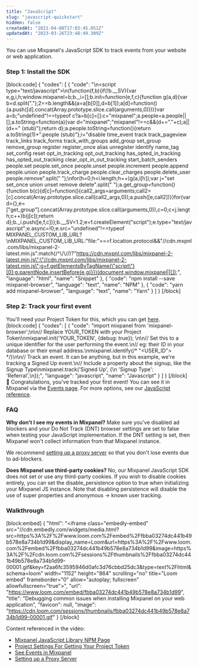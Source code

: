 ```yaml
---
title: "JavaScript"
slug: "javascript-quickstart"
hidden: false
createdAt: "2021-04-08T17:03:45.051Z"
updatedAt: "2023-03-26T23:48:49.309Z"
---
```

You can use Mixpanel's JavaScript SDK to track events from your website or web application.


### Step 1: Install the SDK
[block:code]
{
  "codes": [
    {
      "code": "<!-- Paste this right before your closing </head> tag -->\n<script type=\"text/javascript\">\n(function(f,b){if(!b.__SV){var e,g,i,h;window.mixpanel=b;b._i=[];b.init=function(e,f,c){function g(a,d){var b=d.split(\".\");2==b.length&&(a=a[b[0]],d=b[1]);a[d]=function(){a.push([d].concat(Array.prototype.slice.call(arguments,0)))}}var a=b;\"undefined\"!==typeof c?a=b[c]=[]:c=\"mixpanel\";a.people=a.people||[];a.toString=function(a){var d=\"mixpanel\";\"mixpanel\"!==c&&(d+=\".\"+c);a||(d+=\" (stub)\");return d};a.people.toString=function(){return a.toString(1)+\".people (stub)\"};i=\"disable time_event track track_pageview track_links track_forms track_with_groups add_group set_group remove_group register register_once alias unregister identify name_tag set_config reset opt_in_tracking opt_out_tracking has_opted_in_tracking has_opted_out_tracking clear_opt_in_out_tracking start_batch_senders people.set people.set_once people.unset people.increment people.append people.union people.track_charge people.clear_charges people.delete_user people.remove\".split(\" \");\nfor(h=0;h<i.length;h++)g(a,i[h]);var j=\"set set_once union unset remove delete\".split(\" \");a.get_group=function(){function b(c){d[c]=function(){call2_args=arguments;call2=[c].concat(Array.prototype.slice.call(call2_args,0));a.push([e,call2])}}for(var d={},e=[\"get_group\"].concat(Array.prototype.slice.call(arguments,0)),c=0;c<j.length;c++)b(j[c]);return d};b._i.push([e,f,c])};b.__SV=1.2;e=f.createElement(\"script\");e.type=\"text/javascript\";e.async=!0;e.src=\"undefined\"!==typeof MIXPANEL_CUSTOM_LIB_URL?\nMIXPANEL_CUSTOM_LIB_URL:\"file:\"===f.location.protocol&&\"//cdn.mxpnl.com/libs/mixpanel-2-latest.min.js\".match(/^\\/\\//)?\"https://cdn.mxpnl.com/libs/mixpanel-2-latest.min.js\":\"//cdn.mxpnl.com/libs/mixpanel-2-latest.min.js\";g=f.getElementsByTagName(\"script\")[0];g.parentNode.insertBefore(e,g)}})(document,window.mixpanel||[]);",
      "language": "html",
      "name": "Snippet"
    },
    {
      "code": "npm install --save mixpanel-browser",
      "language": "text",
      "name": "NPM"
    },
    {
      "code": "yarn add mixpanel-browser",
      "language": "text",
      "name": "Yarn"
    }
  ]
}
[/block]
### Step 2: Track your first event

You'll need your Project Token for this, which you can get [here](https://mixpanel.com/settings/project).
[block:code]
{
  "codes": [
    {
      "code": "import mixpanel from 'mixpanel-browser';\n\n// Replace YOUR_TOKEN with your Project Token\nmixpanel.init('YOUR_TOKEN', {debug: true}); \n\n// Set this to a unique identifier for the user performing the event.\n// eg: their ID in your database or their email address.\nmixpanel.identify(/* \"<USER_ID\"> */)\n\n// Track an event. It can be anything, but in this example, we're tracking a Signed Up event.\n// Include a property about the signup, like the Signup Type\nmixpanel.track('Signed Up', {\n  'Signup Type': 'Referral',\n});",
      "language": "javascript",
      "name": "Javascript"
    }
  ]
}
[/block]
🎉 Congratulations, you've tracked your first event! You can see it in Mixpanel via the [Events page](mixpanel.com/report/events). For more options, see our [JavaScript reference](doc:javascript).





### FAQ
**Why don't I see my events in Mixpanel?**
Make sure you've disabled ad blockers and your Do Not Track (DNT) browser settings are set to false when testing your JavaScript implementation. If the DNT setting is set, then Mixpanel won't collect information from that Mixpanel instance.

We recommend [setting up a proxy server](doc:collection-via-a-proxy#how-to-set-up-a-proxy) so that you don't lose events due to ad-blockers.
        
**Does Mixpanel use third-party cookies?**
No, our Mixpanel JavaScript SDK does not set or use any third-party cookies. If you wish to disable cookies entirely, you can set the disable_persistence option to true when initializing your Mixpanel JS instance. Note that disabling persistence will disable the use of super properties and anonymous -> known user tracking.



### Walkthrough

[block:embed]
{
  "html": "<iframe class=\"embedly-embed\" src=\"//cdn.embedly.com/widgets/media.html?src=https%3A%2F%2Fwww.loom.com%2Fembed%2Ffbba03274dc441b49b578e8a734b1d99&display_name=Loom&url=https%3A%2F%2Fwww.loom.com%2Fembed%2Ffbba03274dc441b49b578e8a734b1d99&image=https%3A%2F%2Fcdn.loom.com%2Fsessions%2Fthumbnails%2Ffbba03274dc441b49b578e8a734b1d99-00001.gif&key=f2aa6fc3595946d0afc3d76cbbd25dc3&type=text%2Fhtml&schema=loom\" width=\"1152\" height=\"864\" scrolling=\"no\" title=\"Loom embed\" frameborder=\"0\" allow=\"autoplay; fullscreen\" allowfullscreen=\"true\"></iframe>",
  "url": "https://www.loom.com/embed/fbba03274dc441b49b578e8a734b1d99",
  "title": "Debugging common issues when installing Mixpanel on your web application",
  "favicon": null,
  "image": "https://cdn.loom.com/sessions/thumbnails/fbba03274dc441b49b578e8a734b1d99-00001.gif"
}
[/block]

Content referenced in the video:
- [Mixpanel JavaScript Library NPM Page](https://www.npmjs.com/package/mixpanel-browser)
- [Project Settings For Getting Your Project Token](https://mixpanel.com/settings/project)
- [See Events in Mixpanel](http://mixpanel.com/report/events)
- [Setting up a Proxy Server](doc:collection-via-a-proxy#how-to-set-up-a-proxy)
